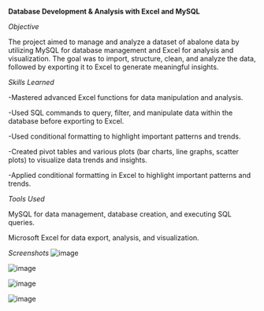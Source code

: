 **Database Development & Analysis with Excel and MySQL**

*Objective*

The project aimed to manage and analyze a dataset of abalone data by utilizing MySQL for database management and Excel for analysis and visualization. The goal was to import, structure, clean, and analyze the data, followed by exporting it to Excel to generate meaningful insights.

*Skills Learned*

-Mastered advanced Excel functions for data manipulation and analysis.

-Used SQL commands to query, filter, and manipulate data within the database before exporting to Excel.

-Used conditional formatting to highlight important patterns and trends.

-Created pivot tables and various plots (bar charts, line graphs, scatter plots) to visualize data trends and insights.

-Applied conditional formatting in Excel to highlight important patterns and trends.


*Tools Used*

MySQL for data management, database creation, and executing SQL queries.

Microsoft Excel for data export, analysis, and visualization.

*Screenshots*
![image](https://github.com/user-attachments/assets/95052fc5-a480-44d4-8a72-511cc5ec00f7)

![image](https://github.com/user-attachments/assets/489a0a59-a281-48f4-9c66-2b5c1bde6faf)

![image](https://github.com/user-attachments/assets/15a53317-3564-4893-a01f-7b0732cc38f5)

![image](https://github.com/user-attachments/assets/6acf1b9c-b02d-455e-8d7a-5e173a9a28a8)


